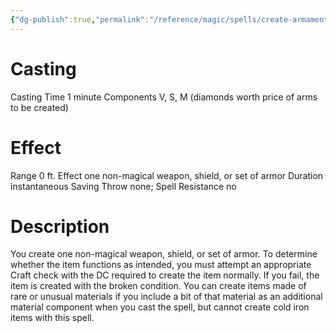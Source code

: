 ```yaml
---
{"dg-publish":true,"permalink":"/reference/magic/spells/create-armaments/","dgHomeLink":true,"dgPassFrontmatter":false}
---
```



# Casting
Casting Time 1 minute
Components V, S, M (diamonds worth price of arms to be created)

# Effect
Range 0 ft.
Effect one non-magical weapon, shield, or set of armor
Duration instantaneous
Saving Throw none; Spell Resistance no

# Description
You create one non-magical weapon, shield, or set of armor. To determine whether the item functions as intended, you must attempt an appropriate Craft check with the DC required to create the item normally. If you fail, the item is created with the broken condition. You can create items made of rare or unusual materials if you include a bit of that material as an additional material component when you cast the spell, but cannot create cold iron items with this spell.